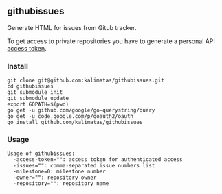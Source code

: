 ## githubissues

Generate HTML for issues from Gitub tracker.

To get access to private repositories you have to generate a personal API [access token](https://help.github.com/articles/creating-an-access-token-for-command-line-use).

### Install

```
git clone git@github.com:kalimatas/githubissues.git
cd githubissues
git submodule init
git submodule update
export GOPATH=$(pwd)
go get -u github.com/google/go-querystring/query
go get -u code.google.com/p/goauth2/oauth
go install github.com/kalimatas/githubissues
```

### Usage

```
Usage of githubissues:
  -access-token="": access token for authenticated access
  -issues="": comma-separated issue numbers list
  -milestone=0: milestone number
  -owner="": repository owner
  -repository="": repository name
```
